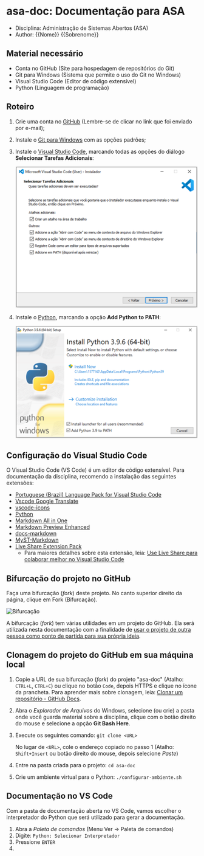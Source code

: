# asa-doc: Documentação para ASA

- Disciplina: Administração de Sistemas Abertos (ASA)
- Author: {{Nome}} {{Sobrenome}}

## Material necessário

- Conta no GitHub (Site para hospedagem de repositórios do Git)
- Git para Windows (Sistema que permite o uso do Git no Windows)
- Visual Studio Code (Editor de código extensível)
- Python (Linguagem de programação)

## Roteiro

1. Crie uma conta no [GitHub](https://github.com/) (Lembre-se de clicar no link que foi enviado por e-mail);
2. Instale o [Git para Windows](https://git-scm.com/download/win) com as opções padrões;
3. Instale o [Visual Studio Code](https://code.visualstudio.com/download), marcando todas as opções do diálogo **Selecionar Tarefas Adicionais**:
   
   ![VS Code: Seleção de tarefas adicionais](imagens/vscode/vscode-selecao-tarefas-adicionais.png "VS Code: Seleção de tarefas adicionais")

4. Instale o [Python](https://www.python.org/downloads/), marcando a opção **Add Python to PATH**:

    ![Adição de Python para variável PATH](imagens/python/python-to-path.png "Adição de Python para variável PATH")


## Configuração do Visual Studio Code

O Visual Studio Code (VS Code) é um editor de código extensível. Para documentação da disciplina, recomendo a instalação das seguintes extensões:

- [Portuguese (Brazil) Language Pack for Visual Studio Code](https://marketplace.visualstudio.com/items?itemName=MS-CEINTL.vscode-language-pack-pt-BR)
- [Vscode Google Translate](https://marketplace.visualstudio.com/items?itemName=funkyremi.vscode-google-translate)
- [vscode-icons](https://marketplace.visualstudio.com/items?itemName=vscode-icons-team.vscode-icons)
- [Python](https://marketplace.visualstudio.com/items?itemName=ms-python.python)
- [Markdown All in One](https://marketplace.visualstudio.com/items?itemName=yzhang.markdown-all-in-one)
- [Markdown Preview Enhanced](https://marketplace.visualstudio.com/items?itemName=shd101wyy.markdown-preview-enhanced)
- [docs-markdown](https://marketplace.visualstudio.com/items?itemName=docsmsft.docs-markdown)
- [MyST-Markdown](https://marketplace.visualstudio.com/items?itemName=ExecutableBookProject.myst-highlight)
- [Live Share Extension Pack](https://marketplace.visualstudio.com/items?itemName=MS-vsliveshare.vsliveshare-pack)
    - Para maiores detalhes sobre esta extensão, leia: [Use Live Share para colaborar melhor no Visual Studio Code](https://docs.microsoft.com/pt-br/visualstudio/liveshare/use/vscode#install-the-live-share-extension)

## Bifurcação do projeto no GitHub 

Faça uma bifurcação (*fork*) deste projeto. No canto superior direito da página, clique em Fork (Bifurcação).

![Bifurcação](https://docs.github.com/assets/images/help/repository/fork_button.jpg)

A bifurcação (*fork*) tem várias utilidades em um projeto do GitHub. Ela será utilizada nesta documentação com a finalidade de [usar o projeto de outra pessoa como ponto de partida para sua própria ideia](https://docs.github.com/pt/github/getting-started-with-github/quickstart/fork-a-repo#use-someone-elses-project-as-a-starting-point-for-your-own-idea).

## Clonagem do projeto do GitHub em sua máquina local

1. Copie a URL de sua bifurcação (*fork*) do projeto "asa-doc" (Atalho: `CTRL+L`, `CTRL+C`) ou clique no botão `Code`, depois HTTPS e clique no ícone da prancheta. Para aprender mais sobre clonagem, leia: [Clonar um repositório - GitHub Docs](https://docs.github.com/pt/github/creating-cloning-and-archiving-repositories/cloning-a-repository-from-github/cloning-a-repository).

2. Abra o *Explorador de Arquivos* do Windows, selecione (ou crie) a pasta onde você guarda material sobre a disciplina, clique com o botão direito do mouse e selecione a opção **Git Bash Here**.

3. Execute os seguintes comando: `git clone <URL>`

    No lugar de `<URL>`, cole o endereço copiado no passo 1 (Atalho: `Shift+Insert` ou botão direito do mouse, depois selecione *Paste*)

4. Entre na pasta criada para o projeto: `cd asa-doc`

5. Crie um ambiente virtual para o Python: `./configurar-ambiente.sh`

## Documentação no VS Code

Com a pasta de documentação aberta no VS Code, vamos escolher o interpretador do Python que será utilizado para gerar a documentação.

1. Abra a *Paleta de comandos* (Menu Ver -> Paleta de comandos)
2. Digite: `Python: Selecionar Interpretador`
3. Pressione `ENTER`
4. 



